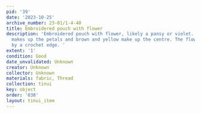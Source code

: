 ```yaml
---
pid: '39'
date: '2023-10-25'
archive_number: 23-01/1-4-40
title: Embroidered pouch with flower
description: 'Embroidered pouch with flower, likely a pansy or violet. Purple thread
  makes up the petals and brown and yellow make up the centre. The flower is bordered
  by a crochet edge. '
extent: '1'
condition: Good
date_unvalidated: Unknown
creator: Unknown
collector: Unknown
materials: fabric, Thread
collection: tinui
key: object
order: '038'
layout: tinui_item
---
```

